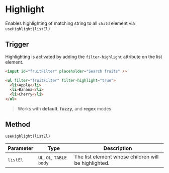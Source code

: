 # Highlight

Enables highlighting of matching string to all `child` element via `useHighlight(listEl)`.

## Trigger

Highlighting is activated by adding the `filter-highlight` attribute on the list element.

```html
<input id="fruitFilter" placeholder="Search fruits" />

<ul filter="fruitFilter" filter-highlight="true">
  <li>Apple</li>
  <li>Banana</li>
  <li>Cherry</li>
</ul>
```

> Works with **default**, **fuzzy**, and **regex** modes

## Method

`useHighlight(listEl)`

| Parameter | Type                     | Description                                          |
| --------- | ------------------------ | ---------------------------------------------------- |
| `listEl`  | `UL`, `OL`, `TABLE body` | The list element whose children will be highlighted. |
